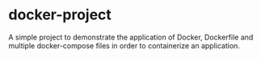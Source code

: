# docker-project

A simple project to demonstrate the application of Docker, Dockerfile and multiple docker-compose files in order to containerize an application.


